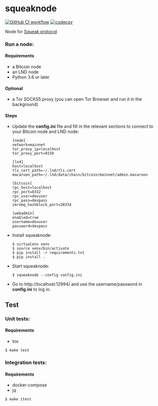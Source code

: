 # squeaknode

[![GitHub CI workflow](https://github.com/yzernik/squeaknode/actions/workflows/main.yml/badge.svg)](https://github.com/yzernik/squeaknode/actions/workflows/main.yml)
[![codecov](https://codecov.io/gh/yzernik/squeaknode/branch/master/graph/badge.svg?token=VV8WW3VR3Y)](https://codecov.io/gh/yzernik/squeaknode)

Node for [Squeak protocol](https://github.com/yzernik/squeak/blob/master/docs/PROTOCOL.md)

### Run a node:

#### Requirements
* a Bitcoin node
* an LND node
* Python 3.6 or later

#### Optional
* a Tor SOCKS5 proxy (you can open Tor Browser and run it in the background)

#### Steps
- Update the **config.ini** file and fill in the relevant sections to connect to your Bitcoin node and LND node:
	```
	[node]
	network=mainnet
	tor_proxy_ip=localhost
	tor_proxy_port=9150

	[lnd]
	host=localhost
	tls_cert_path=~/.lnd/tls.cert
	macaroon_path=~/.lnd/data/chain/bitcoin/mainnet/admin.macaroon

	[bitcoin]
	rpc_host=localhost
	rpc_port=8332
	rpc_user=devuser
	rpc_pass=devpass
	zeromq_hashblock_port=28334

	[webadmin]
	enabled=true
	username=devuser
	password=devpass
	```
- Install squeaknode:
	```
	$ virtualenv venv
	$ source venv/bin/activate
	$ pip install -r requirements.txt
	$ pip install .
	```
- Start squeaknode:
 	```
	$ squeaknode --config config.ini
	```
- Go to http://localhost:12994/ and use the username/password in **config.ini** to log in.

## Test

### Unit tests:

#### Requirements
* tox

```
$ make test
```

### Integration tests:

#### Requirements
* docker-compose
* jq

```
$ make itest
```
